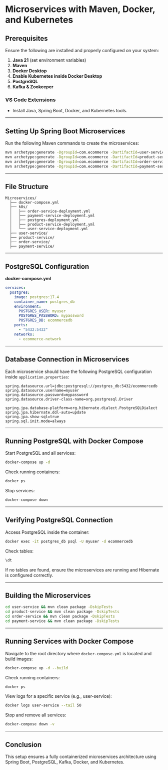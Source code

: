 # Microservices with Maven, Docker, and Kubernetes

## Prerequisites
Ensure the following are installed and properly configured on your system:
1. **Java 21** (set environment variables)
2. **Maven**
3. **Docker Desktop**
4. **Enable Kubernetes inside Docker Desktop**
5. **PostgreSQL**
6. **Kafka & Zookeeper**

### VS Code Extensions
- Install Java, Spring Boot, Docker, and Kubernetes tools.

---

## Setting Up Spring Boot Microservices
Run the following Maven commands to create the microservices:

```sh
mvn archetype:generate -DgroupId=com.ecommerce -DartifactId=user-service -DarchetypeArtifactId=maven-archetype-quickstart -DinteractiveMode=false
mvn archetype:generate -DgroupId=com.ecommerce -DartifactId=product-service -DarchetypeArtifactId=maven-archetype-quickstart -DinteractiveMode=false
mvn archetype:generate -DgroupId=com.ecommerce -DartifactId=order-service -DarchetypeArtifactId=maven-archetype-quickstart -DinteractiveMode=false
mvn archetype:generate -DgroupId=com.ecommerce -DartifactId=payment-service -DarchetypeArtifactId=maven-archetype-quickstart -DinteractiveMode=false
```

---

## File Structure
```
Microservices/
  ├── docker-compose.yml
  ├── k8s/
  │   ├── order-service-deployment.yml
  │   ├── payment-service-deployment.yml
  │   ├── postgres-deployment.yml
  │   ├── product-service-deployment.yml
  │   └── user-service-deployment.yml
  ├── user-service/
  ├── product-service/
  ├── order-service/
  ├── payment-service/
```

---

## PostgreSQL Configuration

**docker-compose.yml**
```yaml
services:
  postgres:
    image: postgres:17.4
    container_name: postgres_db
    environment:
      POSTGRES_USER: myuser
      POSTGRES_PASSWORD: mypassword
      POSTGRES_DB: ecommercedb
    ports:
      - "5432:5432"
    networks:
      - ecommerce-network
```

---

## Database Connection in Microservices
Each microservice should have the following PostgreSQL configuration inside `application.properties`:
```properties
spring.datasource.url=jdbc:postgresql://postgres_db:5432/ecommercedb
spring.datasource.username=myuser
spring.datasource.password=mypassword
spring.datasource.driver-class-name=org.postgresql.Driver

spring.jpa.database-platform=org.hibernate.dialect.PostgreSQLDialect
spring.jpa.hibernate.ddl-auto=update
spring.jpa.show-sql=true
spring.sql.init.mode=always
```

---

## Running PostgreSQL with Docker Compose
Start PostgreSQL and all services:
```sh
docker-compose up -d
```
Check running containers:
```sh
docker ps
```
Stop services:
```sh
docker-compose down
```

---

## Verifying PostgreSQL Connection
Access PostgreSQL inside the container:
```sh
docker exec -it postgres_db psql -U myuser -d ecommercedb
```
Check tables:
```sql
\dt
```
If no tables are found, ensure the microservices are running and Hibernate is configured correctly.

---

## Building the Microservices
```sh
cd user-service && mvn clean package -DskipTests
cd product-service && mvn clean package -DskipTests
cd order-service && mvn clean package -DskipTests
cd payment-service && mvn clean package -DskipTests
```

---

## Running Services with Docker Compose
Navigate to the root directory where `docker-compose.yml` is located and build images:
```sh
docker-compose up -d --build
```

Check running containers:
```sh
docker ps
```
View logs for a specific service (e.g., user-service):
```sh
docker logs user-service --tail 50
```
Stop and remove all services:
```sh
docker-compose down -v
```

---



## Conclusion
This setup ensures a fully containerized microservices architecture using Spring Boot, PostgreSQL, Kafka, Docker, and Kubernetes.


